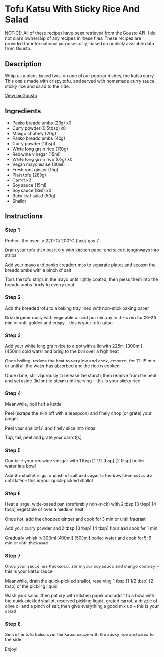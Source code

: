 # Tofu Katsu With Sticky Rice And Salad

NOTICE: All of these recipes have been retrieved from the Gousto API. I do not claim ownership of any recipes in these files. These recipes are provided for informational purposes only, based on publicly available data from Gousto.

## Description

Whip up a plant-based twist on one of our popular dishes, the katsu curry. This one's made with crispy tofu, and served with homemade curry sauce, sticky rice and salad to the side. 

[View on Gousto](https://www.gousto.co.uk/recipes/cookbook/katsu-tofu-with-sticky-rice)

## Ingredients

- Panko breadcrumbs (20g) x0
- Curry powder (0.5tbsp) x0
- Mango chutney (20g)
- Panko breadcrumbs (40g)
- Curry powder (1tbsp)
- White long grain rice (130g)
- Red wine vinegar (15ml)
- White long grain rice (65g) x0
- Vegan mayonnaise (30ml)
- Fresh root ginger (15g)
- Plain tofu (280g)
- Carrot x2
- Soy sauce (15ml)
- Soy sauce (8ml) x0
- Baby leaf salad (50g)
- Shallot

## Instructions


### Step 1

Preheat the oven to 220°C/ 200°C (fan)/ gas 7

Drain your tofu then pat it dry with kitchen paper and slice it lengthways into<span class="text-danger"> </span>strips

Add your mayo and panko breadcrumbs to separate plates and season the breadcrumbs with a pinch of salt

Toss the tofu strips in the mayo until lightly coated, then press them into the breadcrumbs firmly to evenly coat


### Step 2

Add the breaded tofu to a baking tray lined with non-stick baking paper

Drizzle generously with vegetable oil and put the tray in the oven for 20-25 min or until golden and crispy – this is your tofu katsu


### Step 3

Add your white long grain rice to a pot with a lid with 225ml <span class="text-purple">[300ml] </span><span class="text-danger">[450ml]</span> cold water and bring to the boil over a high heat

Once boiling, reduce the heat to very low and cook, covered, for 12-15 min or until all the water has absorbed and the rice is cooked

Once done, stir vigorously to release the starch, then remove from the heat and set aside (lid on) to steam until serving – this is your sticky rice


### Step 4

Meanwhile, boil half a kettle

Peel (scrape the skin off with a teaspoon) and finely chop (or grate) your ginger

Peel your shallot[s] and finely slice into rings

Top, tail, peel and grate your carrot[s]


### Step 5

Combine your red wine vinegar with 1 tbsp <span class="text-purple">[1 1/2 tbsp]</span> <span class="text-danger">[2 tbsp]</span> boiled water in a bowl

Add the shallot rings, a pinch of salt and sugar to the bowl then set aside until later – this is your quick-pickled shallot


### Step 6

Heat a large, wide-based pan (preferably non-stick) with 2 tbsp <span class="text-purple">[3 tbsp]</span> <span class="text-danger">[4 tbsp] </span>vegetable oil over a medium heat

Once hot, add the chopped ginger and cook for 3 min or until fragrant

Add your curry powder and 2 tbsp <span class="text-purple">[3 tbsp]</span> <span class="text-danger">[4 tbsp]</span> flour and cook for 1 min

Gradually whisk in 300ml <span class="text-purple">[400ml]</span> <span class="text-danger">[500ml]</span> boiled water and cook for 5-6 min or until thickened


### Step 7

Once your sauce has thickened, stir in your soy sauce and mango chutney – this is your katsu sauce

Meanwhile, drain the quick-pickled shallot, reserving 1 tbsp <span class="text-purple">[1 1/2 tbsp]</span> <span class="text-danger">[2 tbsp]</span> of the pickling liquid

Wash your salad, then pat dry with kitchen paper and add it to a bowl with the quick-pickled shallot, reserved pickling liquid, grated carrot, a drizzle of olive oil and a pinch of salt, then give everything a good mix up – this is your salad

### Step 8

Serve the tofu katsu over the katsu sauce with the sticky rice and salad to the side

Enjoy!

